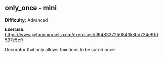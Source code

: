 ## only_once - mini

**Difficulty:** Advanced

**Exercise:** https://www.pythonmorsels.com/exercises/c194833725084353bd724e91d597e5cf/

Decorator that only allows functions to be called once
    